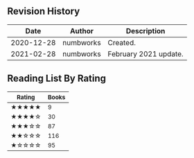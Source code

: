 ## Revision History

| Date | Author | Description |
|---|---|---|
| 2020-12-28 | numbworks | Created. |
| 2021-02-28 | numbworks | February 2021 update. |

## Reading List By Rating

|<sub>Rating</sub>|<sub>Books</sub>|
|---|---|
|<sub>★★★★★</sub>|<sub>9</sub>|
|<sub>★★★★☆</sub>|<sub>30</sub>|
|<sub>★★★☆☆</sub>|<sub>87</sub>|
|<sub>★★☆☆☆</sub>|<sub>116</sub>|
|<sub>★☆☆☆☆</sub>|<sub>95</sub>|
